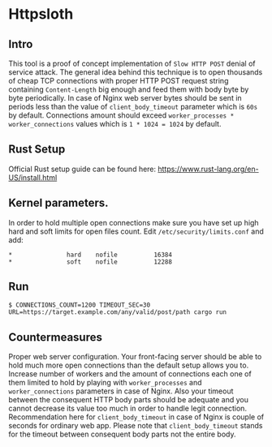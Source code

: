 # Httpsloth
## Intro
This tool is a proof of concept implementation of `Slow HTTP POST` denial of service attack.
The general idea behind this technique is to open thousands of cheap TCP connections with proper HTTP POST request
string containing `Content-Length` big enough and feed them with body byte by byte periodically. In case of Nginx
web server bytes should be sent in periods less than the value of `client_body_timeout` parameter which is `60s`
by default. Connections amount should exceed `worker_processes * worker_connections` values which is `1 * 1024 = 1024`
by default.

## Rust Setup
Official Rust setup guide can be found here: https://www.rust-lang.org/en-US/install.html

## Kernel parameters.
In order to hold multiple open connections make sure you have set up high hard and soft limits for open files count.
Edit `/etc/security/limits.conf` and add:
```
*               hard    nofile          16384
*               soft    nofile          12288
```
## Run
    $ CONNECTIONS_COUNT=1200 TIMEOUT_SEC=30 URL=https://target.example.com/any/valid/post/path cargo run

## Countermeasures
Proper web server configuration.
Your front-facing server should be able to hold much more open connections than the default setup allows you to.
Increase number of workers and the amount of connections each one of them limited to hold by playing with
`worker_processes` and `worker_connections` parameters in case of Nginx. Also your timeout between the consequent HTTP
body parts should be adequate and you cannot decrease its value too much in order to handle legit connection.
Recommendation here for `client_body_timeout` in case of Nginx is couple of seconds for ordinary web app. Please note
that `client_body_timeout` stands for the timeout between consequent body parts not the entire body. 